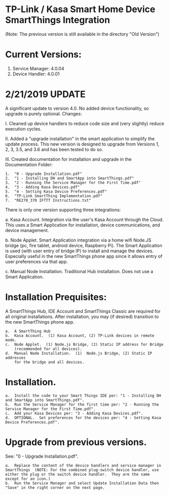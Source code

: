 # TP-Link / Kasa Smart Home Device SmartThings Integration
(Note:  The previous version is still available in the directory "Old Version")

# Current Versions:
1.  Service Manager: 4.0.04
2.  Device Handler: 4.0.01

# 2/21/2019 UPDATE
A significant update to version 4.0.  No added device functionality, so upgrade is purely optional.  Changes:

I.  Cleaned up device handlers to reduce code size and (very slightly) reduce execution cycles.

II.  Added a "upgrade installation" in the smart application to simplify the update process.  This new version is designed to upgrade from Versions 1, 2, 3, 3.5, and 3.6 and has been tested to do so.

III.  Created documentation for installation and upgrade in the Documentation Folder:

    1.	"0 - Upgrade Installation.pdf"
    2.	"1 - Installing DH and SmartApp into SmartThings.pdf"
    3.	"2 - Running the Service Manager for the First Time.pdf"
    4.	"3 - Adding Kasa Devices.pdf"
    5.	"4 - Setting Kasa Device Preferences.pdf"
    6.	"TP-Link SmartThing Implementation.pdf"
    7.  "RE270_370 IFTTT Instructions.txt"

There is only one version supporting three integrations:

a.  Kasa Account.  Integration via the user's Kasa Account through the Cloud.  This uses a Smart Application for installation, device communications, and device management.

b.  Node Applet.  Smart Application integration via a home wifi Node.JS bridge (pc, fire tablet, android device, Raspberry Pi).  The Smart Application is used (with user entry of bridge IP) to install and manage the devices.  Especially useful in the new SmartThings phone app since it allows entry of user preferences via that app.

c.  Manual Node Installation.  Traditional Hub installation.  Does not use a Smart Application.

# Installation Prequisites:

A SmartThings Hub, IDE Account and SmartThings Classic are required for all original installations.  After installation, you may (if desired) transition to the new SmartThings phone app.

    a.	A SmartThing Hub
    b.	Kasa Account.  (1) Kasa Account, (2) TP-Link devices in remote mode.
    c.	Node Applet.  (1) Node.js Bridge, (2) Static IP address for Bridge 
    	(recommended for all devices).
    d.	Manual Node Installation.  (1)  Node.js Bridge, (2) Static IP addresses 
    	for the bridge and all devices.

# Installation.
    a.  Install the code to your Smart Things IDE per: "1 - Installing DH and SmartApp into SmartThings.pdf".
    b.  Run the Service Manager for the first time per: "2 - Running the Service Manager for the First Time.pdf".
    c.  Add your Kasa Devices per: "3 - Adding Kasa Devices.pdf".
    d.  OPTIONAL.  Set preferences for the devices per: "4 - Setting Kasa Device Preferences.pdf".
    
# Upgrade from previous versions.
See:  "0 - Upgrade Installation.pdf".

    a.  Replace the content of the device handlers and service manager in SmartThings  (NOTE: For the combined plug-switch device handler, use either the plug or the switch device handler.  They are the same except for an icon.)
    b.  Run the Service Manager and select Update Installation Data then "Save" in the right corner on the next page.


